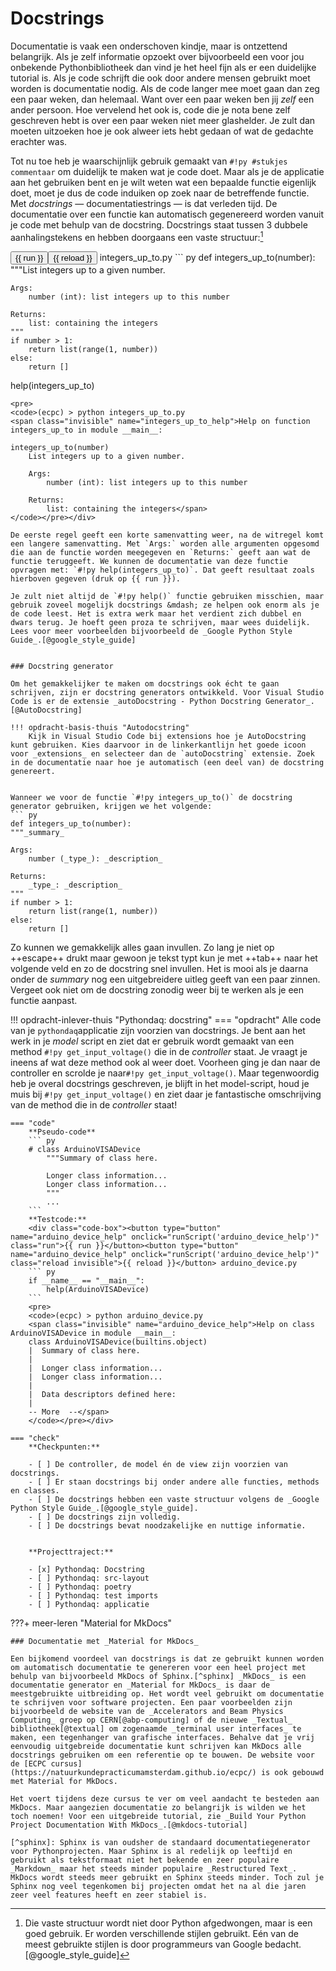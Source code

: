 # Docstrings
Documentatie is vaak een onderschoven kindje, maar is ontzettend belangrijk. Als je zelf informatie opzoekt over bijvoorbeeld een voor jou onbekende Pythonbibliotheek dan vind je het heel fijn als er een duidelijke tutorial is. Als je code schrijft die ook door andere mensen gebruikt moet worden is documentatie nodig. Als de code langer mee moet gaan dan zeg een paar weken, dan helemaal. Want over een paar weken ben jij _zelf_ een ander persoon. Hoe vervelend het ook is, code die je nota bene zelf geschreven hebt is over een paar weken niet meer glashelder. Je zult dan moeten uitzoeken hoe je ook alweer iets hebt gedaan of wat de gedachte erachter was.

Tot nu toe heb je waarschijnlijk gebruik gemaakt van `#!py #stukjes commentaar` om duidelijk te maken wat je code doet. Maar als je de applicatie aan het gebruiken bent en je wilt weten wat een bepaalde functie eigenlijk doet, moet je dus de code induiken op zoek naar de betreffende functie. Met _docstrings_ &mdash; documentatiestrings &mdash; is dat verleden tijd. De documentatie over een functie kan automatisch gegenereerd worden vanuit je code met behulp van de docstring. Docstrings staat tussen 3 dubbele aanhalingstekens en hebben doorgaans een vaste structuur:[^style-guide]

[^style-guide]: Die vaste structuur wordt niet door Python afgedwongen, maar is een goed gebruik. Er worden verschillende stijlen gebruikt. Eén van de meest gebruikte stijlen is door programmeurs van Google bedacht.[@google_style_guide]


<div class="code-box"><button type="button" name="integers_up_to_help" onclick="runScript('integers_up_to_help')" class="run">{{ run }}</button><button type="button" name="integers_up_to_help" onclick="runScript('integers_up_to_help')" class="reload invisible">{{ reload }}</button> integers_up_to.py
``` py
def integers_up_to(number):
    """List integers up to a given number.

    Args:
        number (int): list integers up to this number

    Returns:
        list: containing the integers
    """
    if number > 1:
        return list(range(1, number))
    else:
        return []


help(integers_up_to)
```
<pre>
<code>(ecpc) > python integers_up_to.py
<span class="invisible" name="integers_up_to_help">Help on function integers_up_to in module __main__:
    
integers_up_to(number)
    List integers up to a given number.

    Args:
        number (int): list integers up to this number

    Returns:
        list: containing the integers</span>
</code></pre></div>

De eerste regel geeft een korte samenvatting weer, na de witregel komt een langere samenvatting. Met `Args:` worden alle argumenten opgesomd die aan de functie worden meegegeven en `Returns:` geeft aan wat de functie teruggeeft. We kunnen de documentatie van deze functie opvragen met: `#!py help(integers_up_to)`. Dat geeft resultaat zoals hierboven gegeven (druk op {{ run }}).

Je zult niet altijd de `#!py help()` functie gebruiken misschien, maar gebruik zoveel mogelijk docstrings &mdash; ze helpen ook enorm als je de code leest. Het is extra werk maar het verdient zich dubbel en dwars terug. Je hoeft geen proza te schrijven, maar wees duidelijk. Lees voor meer voorbeelden bijvoorbeeld de _Google Python Style Guide_.[@google_style_guide]


### Docstring generator

Om het gemakkelijker te maken om docstrings ook écht te gaan schrijven, zijn er docstring generators ontwikkeld. Voor Visual Studio Code is er de extensie _autoDocstring - Python Docstring Generator_.[@AutoDocstring]

!!! opdracht-basis-thuis "Autodocstring"
    Kijk in Visual Studio Code bij extensions hoe je AutoDocstring kunt gebruiken. Kies daarvoor in de linkerkantlijn het goede icoon voor _extensions_ en selecteer dan de `autoDocstring` extensie. Zoek in de documentatie naar hoe je automatisch (een deel van) de docstring genereert.


Wanneer we voor de functie `#!py integers_up_to()` de docstring generator gebruiken, krijgen we het volgende:
``` py
def integers_up_to(number):
"""_summary_

Args:
    number (_type_): _description_

Returns:
    _type_: _description_
"""
if number > 1:
    return list(range(1, number))
else:
    return []
```

Zo kunnen we gemakkelijk alles gaan invullen. Zo lang je niet op ++escape++ drukt maar gewoon je tekst typt kun je met ++tab++ naar het volgende veld en zo de docstring snel invullen. Het is mooi als je daarna onder de _summary_ nog een uitgebreidere uitleg geeft van een paar zinnen. Vergeet ook niet om de docstring zonodig weer bij te werken als je een functie aanpast.

!!! opdracht-inlever-thuis "Pythondaq: docstring"
    === "opdracht"
         Alle code van je `pythondaq`applicatie zijn voorzien van docstrings. Je bent aan het werk in je _model_ script en ziet dat er gebruik wordt gemaakt van een method `#!py get_input_voltage()` die in de _controller_ staat. Je vraagt je ineens af wat deze method ook al weer doet. Voorheen ging je dan naar de controller en scrolde je naar`#!py get_input_voltage()`. Maar tegenwoordig heb je overal docstrings geschreven, je blijft in het model-script, houd je muis bij `#!py get_input_voltage()` en ziet daar je  fantastische omschrijving van de method die in de _controller_ staat! 

    === "code"
        **Pseudo-code**
        ``` py
        # class ArduinoVISADevice
            """Summary of class here.

            Longer class information...
            Longer class information...
            """
            ...
        ```
        **Testcode:**
        <div class="code-box"><button type="button" name="arduino_device_help" onclick="runScript('arduino_device_help')" class="run">{{ run }}</button><button type="button" name="arduino_device_help" onclick="runScript('arduino_device_help')" class="reload invisible">{{ reload }}</button> arduino_device.py
        ``` py
        if __name__ == "__main__":
            help(ArduinoVISADevice)
        ```
        <pre>
        <code>(ecpc) > python arduino_device.py
        <span class="invisible" name="arduino_device_help">Help on class ArduinoVISADevice in module __main__:
        class ArduinoVISADevice(builtins.object)
        |  Summary of class here.
        |
        |  Longer class information...
        |  Longer class information...
        |
        |  Data descriptors defined here:
        |
        -- More  --</span>
        </code></pre></div>     
        
    === "check"
        **Checkpunten:**

        - [ ] De controller, de model én de view zijn voorzien van docstrings.
        - [ ] Er staan docstrings bij onder andere alle functies, methods en classes.
        - [ ] De docstrings hebben een vaste structuur volgens de _Google Python Style Guide_.[@google_style_guide].
        - [ ] De docstrings zijn volledig.
        - [ ] De docstrings bevat noodzakelijke en nuttige informatie.


        **Projecttraject:**

        - [x] Pythondaq: Docstring
        - [ ] Pythondaq: src-layout
        - [ ] Pythondaq: poetry    
        - [ ] Pythondaq: test imports
        - [ ] Pythondaq: applicatie


???+ meer-leren "Material for MkDocs"

    ### Documentatie met _Material for MkDocs_

    Een bijkomend voordeel van docstrings is dat ze gebruikt kunnen worden om automatisch documentatie te genereren voor een heel project met behulp van bijvoorbeeld MkDocs of Sphinx.[^sphinx] _MkDocs_ is een documentatie generator en _Material for MkDocs_ is daar de meestgebruikte uitbreiding op. Het wordt veel gebruikt om documentatie te schrijven voor software projecten. Een paar voorbeelden zijn bijvoorbeeld de website van de _Accelerators and Beam Physics Computing_ groep op CERN[@abp-computing] of de nieuwe _Textual_ bibliotheek[@textual] om zogenaamde _terminal user interfaces_ te maken, een tegenhanger van grafische interfaces. Behalve dat je vrij eenvoudig uitgebreide documentatie kunt schrijven kan MkDocs alle docstrings gebruiken om een referentie op te bouwen. De website voor de [ECPC cursus](https://natuurkundepracticumamsterdam.github.io/ecpc/) is ook gebouwd met Material for MkDocs.

    Het voert tijdens deze cursus te ver om veel aandacht te besteden aan MkDocs. Maar aangezien documentatie zo belangrijk is wilden we het toch noemen! Voor een uitgebreide tutorial, zie _Build Your Python Project Documentation With MkDocs_.[@mkdocs-tutorial]

    [^sphinx]: Sphinx is van oudsher de standaard documentatiegenerator voor Pythonprojecten. Maar Sphinx is al redelijk op leeftijd en gebruikt als tekstformaat niet het bekende en zeer populaire _Markdown_ maar het steeds minder populaire _Restructured Text_. MkDocs wordt steeds meer gebruikt en Sphinx steeds minder. Toch zul je Sphinx nog veel tegenkomen bij projecten omdat het na al die jaren zeer veel features heeft en zeer stabiel is.